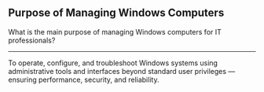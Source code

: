 ## Purpose of Managing Windows Computers

What is the main purpose of managing Windows computers for IT professionals?

---

To operate, configure, and troubleshoot Windows systems using administrative tools and interfaces beyond standard user privileges — ensuring performance, security, and reliability.

